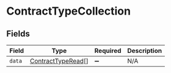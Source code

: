 # ContractTypeCollection


## Fields

| Field                                                         | Type                                                          | Required                                                      | Description                                                   |
| ------------------------------------------------------------- | ------------------------------------------------------------- | ------------------------------------------------------------- | ------------------------------------------------------------- |
| `data`                                                        | [ContractTypeRead](../../models/shared/contracttyperead.md)[] | :heavy_minus_sign:                                            | N/A                                                           |